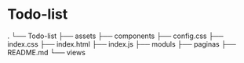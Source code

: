 # Todo-list

.
└── Todo-list
    ├── assets
    ├── components
    ├── config.css
    ├── index.css
    ├── index.html
    ├── index.js
    ├── moduls
    ├── paginas
    ├── README.md
    └── views
